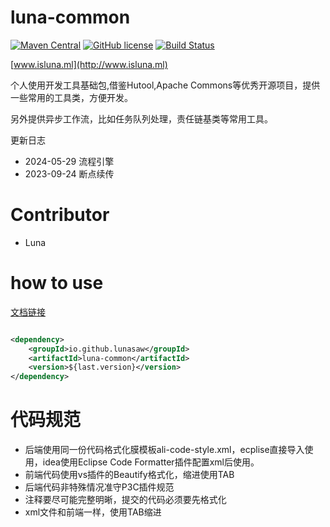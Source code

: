 # luna-common

[![Maven Central](https://img.shields.io/maven-central/v/io.github.lunasaw/luna-common)](https://mvnrepository.com/artifact/io.github.lunasaw/luna-common)
[![GitHub license](https://img.shields.io/badge/MIT_License-blue.svg)](https://raw.githubusercontent.com/lunasaw/luna-common/master/LICENSE)
[![Build Status](https://github.com/lunasaw/luna-common/actions/workflows/maven-publish.yml/badge.svg?branch=master)](https://github.com/lunasaw/luna-common/actions)


[www.isluna.ml](http://www.isluna.ml) 


个人使用开发工具基础包,借鉴Hutool,Apache Commons等优秀开源项目，提供一些常用的工具类，方便开发。

另外提供异步工作流，比如任务队列处理，责任链基类等常用工具。

更新日志

- 2024-05-29 流程引擎
- 2023-09-24 断点续传


# Contributor

- Luna

# how to use

<a href="https://lunasaw.github.io/luna-common/docs/" target="_blank">文档链接</a>

```xml

<dependency>
    <groupId>io.github.lunasaw</groupId>
    <artifactId>luna-common</artifactId>
    <version>${last.version}</version>
</dependency>

```

# 代码规范

- 后端使用同一份代码格式化膜模板ali-code-style.xml，ecplise直接导入使用，idea使用Eclipse Code Formatter插件配置xml后使用。
- 前端代码使用vs插件的Beautify格式化，缩进使用TAB
- 后端代码非特殊情况准守P3C插件规范
- 注释要尽可能完整明晰，提交的代码必须要先格式化
- xml文件和前端一样，使用TAB缩进
